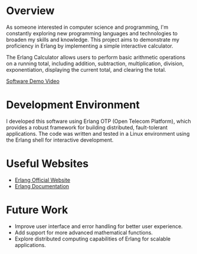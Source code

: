 # Overview

As someone interested in computer science and programming, I'm constantly exploring new programming languages and technologies to broaden my skills and knowledge. This project aims to demonstrate my proficiency in Erlang by implementing a simple interactive calculator.

The Erlang Calculator allows users to perform basic arithmetic operations on a running total, including addition, subtraction, multiplication, division, exponentiation, displaying the current total, and clearing the total.

[Software Demo Video](https://youtu.be/jSigRegGgZY)

# Development Environment

I developed this software using Erlang OTP (Open Telecom Platform), which provides a robust framework for building distributed, fault-tolerant applications. The code was written and tested in a Linux environment using the Erlang shell for interactive development.

# Useful Websites

* [Erlang Official Website](https://www.erlang.org/)
* [Erlang Documentation](https://erlang.org/doc/)

# Future Work

* Improve user interface and error handling for better user experience.
* Add support for more advanced mathematical functions.
* Explore distributed computing capabilities of Erlang for scalable applications.
